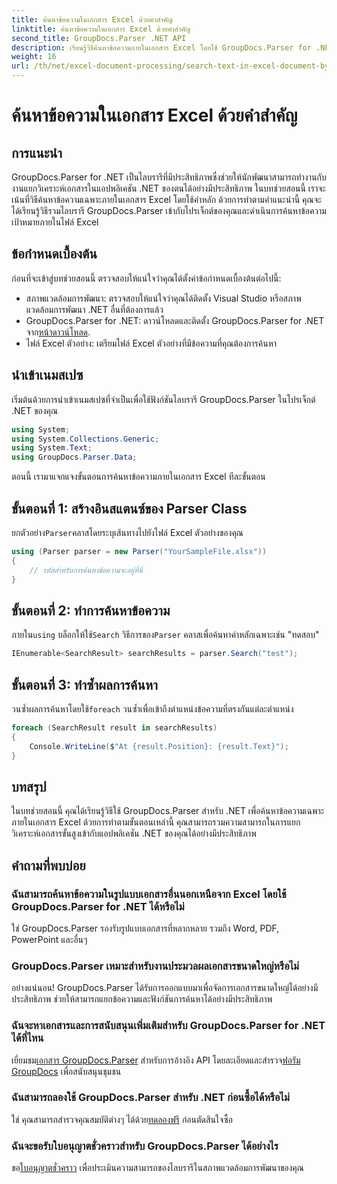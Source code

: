 ```yaml
---
title: ค้นหาข้อความในเอกสาร Excel ด้วยคำสำคัญ
linktitle: ค้นหาข้อความในเอกสาร Excel ด้วยคำสำคัญ
second_title: GroupDocs.Parser .NET API
description: เรียนรู้วิธีค้นหาข้อความภายในเอกสาร Excel โดยใช้ GroupDocs.Parser for .NET รวมความสามารถในการค้นหาข้อความขั้นสูงเข้ากับแอปพลิเคชัน .NET ของคุณ
weight: 16
url: /th/net/excel-document-processing/search-text-in-excel-document-by-keyword/
---
```


# ค้นหาข้อความในเอกสาร Excel ด้วยคำสำคัญ

## การแนะนำ
GroupDocs.Parser for .NET เป็นไลบรารีที่มีประสิทธิภาพซึ่งช่วยให้นักพัฒนาสามารถทำงานกับงานแยกวิเคราะห์เอกสารในแอปพลิเคชัน .NET ของตนได้อย่างมีประสิทธิภาพ ในบทช่วยสอนนี้ เราจะเน้นที่วิธีค้นหาข้อความเฉพาะภายในเอกสาร Excel โดยใช้คำหลัก ด้วยการทำตามคำแนะนำนี้ คุณจะได้เรียนรู้วิธีรวมไลบรารี GroupDocs.Parser เข้ากับโปรเจ็กต์ของคุณและดำเนินการค้นหาข้อความเป้าหมายภายในไฟล์ Excel
## ข้อกำหนดเบื้องต้น
ก่อนที่จะเข้าสู่บทช่วยสอนนี้ ตรวจสอบให้แน่ใจว่าคุณได้ตั้งค่าข้อกำหนดเบื้องต้นต่อไปนี้:
- สภาพแวดล้อมการพัฒนา: ตรวจสอบให้แน่ใจว่าคุณได้ติดตั้ง Visual Studio หรือสภาพแวดล้อมการพัฒนา .NET อื่นที่ต้องการแล้ว
-  GroupDocs.Parser for .NET: ดาวน์โหลดและติดตั้ง GroupDocs.Parser for .NET จาก[หน้าดาวน์โหลด](https://releases.groupdocs.com/parser/net/).
- ไฟล์ Excel ตัวอย่าง: เตรียมไฟล์ Excel ตัวอย่างที่มีข้อความที่คุณต้องการค้นหา

## นำเข้าเนมสเปซ
เริ่มต้นด้วยการนำเข้าเนมสเปซที่จำเป็นเพื่อใช้ฟังก์ชันไลบรารี GroupDocs.Parser ในโปรเจ็กต์ .NET ของคุณ
```csharp
using System;
using System.Collections.Generic;
using System.Text;
using GroupDocs.Parser.Data;
```

ตอนนี้ เรามาแจกแจงขั้นตอนการค้นหาข้อความภายในเอกสาร Excel ทีละขั้นตอน
## ขั้นตอนที่ 1: สร้างอินสแตนซ์ของ Parser Class
 ยกตัวอย่าง`Parser`คลาสโดยระบุเส้นทางไปยังไฟล์ Excel ตัวอย่างของคุณ
```csharp
using (Parser parser = new Parser("YourSampleFile.xlsx"))
{
    // รหัสสำหรับการค้นหาข้อความจะอยู่ที่นี่
}
```
## ขั้นตอนที่ 2: ทำการค้นหาข้อความ
 ภายใน`using` บล็อกให้ใช้`Search` วิธีการของ`Parser` คลาสเพื่อค้นหาคำหลักเฉพาะเช่น "ทดสอบ"
```csharp
IEnumerable<SearchResult> searchResults = parser.Search("test");
```
## ขั้นตอนที่ 3: ทำซ้ำผลการค้นหา
 วนซ้ำผลการค้นหาโดยใช้`foreach` วนซ้ำเพื่อเข้าถึงตำแหน่งข้อความที่ตรงกันแต่ละตำแหน่ง
```csharp
foreach (SearchResult result in searchResults)
{
    Console.WriteLine($"At {result.Position}: {result.Text}");
}
```

## บทสรุป
ในบทช่วยสอนนี้ คุณได้เรียนรู้วิธีใช้ GroupDocs.Parser สำหรับ .NET เพื่อค้นหาข้อความเฉพาะภายในเอกสาร Excel ด้วยการทำตามขั้นตอนเหล่านี้ คุณสามารถรวมความสามารถในการแยกวิเคราะห์เอกสารขั้นสูงเข้ากับแอปพลิเคชัน .NET ของคุณได้อย่างมีประสิทธิภาพ

## คำถามที่พบบ่อย
### ฉันสามารถค้นหาข้อความในรูปแบบเอกสารอื่นนอกเหนือจาก Excel โดยใช้ GroupDocs.Parser for .NET ได้หรือไม่
ใช่ GroupDocs.Parser รองรับรูปแบบเอกสารที่หลากหลาย รวมถึง Word, PDF, PowerPoint และอื่นๆ
### GroupDocs.Parser เหมาะสำหรับงานประมวลผลเอกสารขนาดใหญ่หรือไม่
อย่างแน่นอน! GroupDocs.Parser ได้รับการออกแบบมาเพื่อจัดการเอกสารขนาดใหญ่ได้อย่างมีประสิทธิภาพ ช่วยให้สามารถแยกข้อความและฟังก์ชันการค้นหาได้อย่างมีประสิทธิภาพ
### ฉันจะหาเอกสารและการสนับสนุนเพิ่มเติมสำหรับ GroupDocs.Parser for .NET ได้ที่ไหน
 เยี่ยมชม[เอกสาร GroupDocs.Parser](https://tutorials.groupdocs.com/parser/net/) สำหรับการอ้างอิง API โดยละเอียดและสำรวจ[ฟอรัม GroupDocs](https://forum.groupdocs.com/c/parser/17) เพื่อสนับสนุนชุมชน
### ฉันสามารถลองใช้ GroupDocs.Parser สำหรับ .NET ก่อนซื้อได้หรือไม่
 ใช่ คุณสามารถสำรวจคุณสมบัติต่างๆ ได้ด้วย[ทดลองฟรี](https://releases.groupdocs.com/) ก่อนตัดสินใจซื้อ
### ฉันจะขอรับใบอนุญาตชั่วคราวสำหรับ GroupDocs.Parser ได้อย่างไร
 ขอ[ใบอนุญาตชั่วคราว](https://purchase.groupdocs.com/temporary-license/) เพื่อประเมินความสามารถของไลบรารีในสภาพแวดล้อมการพัฒนาของคุณ